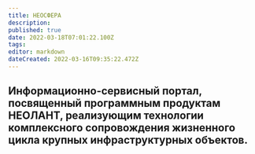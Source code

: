 ```yaml
---
title: НЕОСФЕРА
description: 
published: true
date: 2022-03-18T07:01:22.100Z
tags: 
editor: markdown
dateCreated: 2022-03-16T09:35:22.472Z
---
```


## Информационно-сервисный портал, посвященный программным продуктам НЕОЛАНТ, реализующим технологии комплексного сопровождения жизненного цикла крупных инфраструктурных объектов.